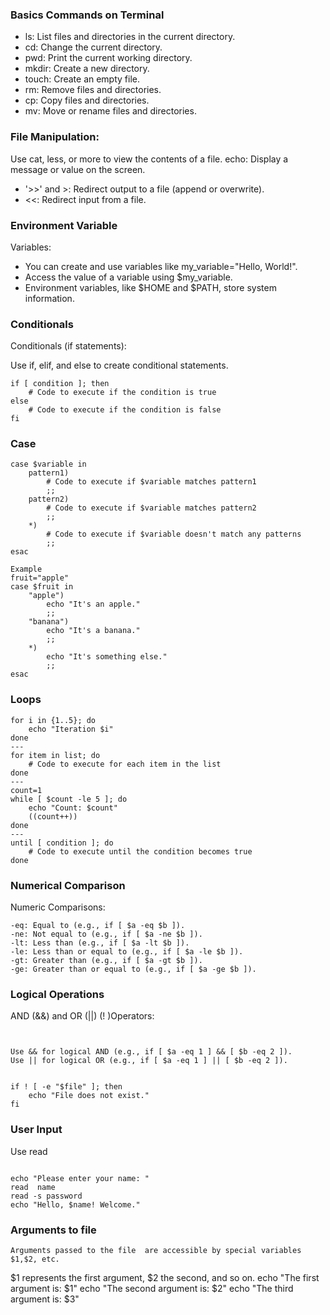 ### Basics Commands on Terminal
- ls: List files and directories in the current directory.
- cd: Change the current directory.
- pwd: Print the current working directory.
- mkdir: Create a new directory.
- touch: Create an empty file.
- rm: Remove files and directories.
- cp: Copy files and directories.
- mv: Move or rename files and directories.

### File Manipulation:

Use cat, less, or more to view the contents of a file.
echo: Display a message or value on the screen.
- '>>' and >: Redirect output to a file (append or overwrite).
- <<: Redirect input from a file.
### Environment Variable
Variables:

- You can create and use variables like my_variable="Hello, World!".
- Access the value of a variable using $my_variable.
- Environment variables, like $HOME and $PATH, store system information.


### Conditionals
Conditionals (if statements):

Use if, elif, and else to create conditional statements.
```
if [ condition ]; then
    # Code to execute if the condition is true
else
    # Code to execute if the condition is false
fi
```

### Case
```
case $variable in
    pattern1)
        # Code to execute if $variable matches pattern1
        ;;
    pattern2)
        # Code to execute if $variable matches pattern2
        ;;
    *)
        # Code to execute if $variable doesn't match any patterns
        ;;
esac

Example
fruit="apple"
case $fruit in
    "apple")
        echo "It's an apple."
        ;;
    "banana")
        echo "It's a banana."
        ;;
    *)
        echo "It's something else."
        ;;
esac

```

### Loops
```
for i in {1..5}; do
    echo "Iteration $i"
done
---
for item in list; do
    # Code to execute for each item in the list
done
---   
count=1
while [ $count -le 5 ]; do
    echo "Count: $count"
    ((count++))
done
---
until [ condition ]; do
    # Code to execute until the condition becomes true
done

```
### Numerical Comparison
Numeric Comparisons:

```
-eq: Equal to (e.g., if [ $a -eq $b ]).
-ne: Not equal to (e.g., if [ $a -ne $b ]).
-lt: Less than (e.g., if [ $a -lt $b ]).
-le: Less than or equal to (e.g., if [ $a -le $b ]).
-gt: Greater than (e.g., if [ $a -gt $b ]).
-ge: Greater than or equal to (e.g., if [ $a -ge $b ]).

```
### Logical Operations
AND (&&) and OR (||)  (! )Operators:
```


Use && for logical AND (e.g., if [ $a -eq 1 ] && [ $b -eq 2 ]).
Use || for logical OR (e.g., if [ $a -eq 1 ] || [ $b -eq 2 ]).


if ! [ -e "$file" ]; then
    echo "File does not exist."
fi

```

### User Input 
Use read 
```

echo "Please enter your name: "
read  name
read -s password
echo "Hello, $name! Welcome."

```

### Arguments to file 
```
Arguments passed to the file  are accessible by special variables $1,$2, etc.

```
 $1 represents the first argument, $2 the second, and so on.
echo "The first argument is: $1"
echo "The second argument is: $2"
echo "The third argument is: $3"

```

